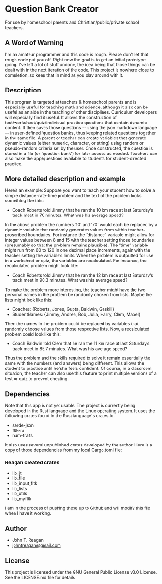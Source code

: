 # Question Bank Creator

For use by homeschool parents and Christian/public/private school teachers.

## A Word of Warning

I'm an amateur programmer and this code is rough.  Please don't let that rough code put you off.  Right now the goal is to get an initial prototype going.  I've left a lot of stuff undone, the idea being that those things can be dealt with in the next iteration of the code.  This project is nowhere close to completion, so keep that in mind as you play around with it.

## Description

This program is targeted at teachers & homeschool parents and is especially useful for teaching math and science, although it also can be useful as an aide in the teaching of other disciplines.  Curriculum developers will especially find it useful.  It allows the construction of test/worksheet/quiz/individual practice questions that contain dynamic content.  It then saves those questions -- using the json markdown language -- in user-defined ‘question banks’, thus keeping related questions together in the same file.  A parent or teacher can create variables that generate dynamic values (either numeric, character, or string) using random or pseudo-random criteria set by the user.  Once constructed, the question is stored in a file (or 'question bank') for later access as needed.  Teachers can also make the app/questions available to students for student-directed practice.

## More detailed description and example

Here’s an example:  Suppose you want to teach your student how to solve a simple distance-rate-time problem and the text of the problem looks something like this:

   * Coach Roberts told Jimmy that he ran the 10 km race at last Saturday’s track meet in 70 minutes.  What was his average speed?

In the above problem the numbers ‘10’ and ‘70’ would each be replaced by a dynamic variable that randomly generates values from within teacher-proscribed boundaries.  For instance the “distance” variable might allow for integer values between 8 and 15 with the teacher setting those boundaries (presumably so that the problem remains plausible).  The “time” variable might run from 60 to 120 in one decimal place increments, again with the teacher setting the variable’s limits.  When the problem is outputted for use in a worksheet or quiz, the variables are recalculated.  For instance, the recalculated problem might look like:

   * Coach Roberts told Jimmy that he ran the 12 km race at last Saturday’s track meet in 90.3 minutes.  What was his average speed?

To make the problem more interesting, the teacher might have the two personal names in the problem be randomly chosen from lists.  Maybe the lists might look like this:

   * Coaches:  {Roberts, Jones, Gupta, Baldwin, Gaskill}
   * StudentNames:  {Jimmy, Andrea, Bob, Julia, Harry, Clem, Mabel}

Then the names in the problem could be replaced by variables that randomly choose values from those respective lists.  Now, a recalculated problem could look like this:

   * Coach Baldwin told Clem that he ran the 11 km race at last Saturday’s track meet in 85.7 minutes.  What was his average speed?

Thus the problem and the skills required to solve it remain essentially the same with the numbers (and answers) being different.  This allows the student to practice until he/she feels confident.  Of course, in a classroom situation, the teacher can also use this feature to print multiple versions of a test or quiz to prevent cheating.

## Dependencies

Note that this app is not yet usable.  The project is currently being developed in the Rust language and the Linux operating system.  It uses the following crates found in the Rust language's crates.io.
   
   * serde-json
   * fltk-rs
   * num-traits
   
It also uses several unpublished crates developed by the author.  Here is a copy of those dependencies from my local Cargo.toml file:

### Reagan created crates
   * lib_jt 
   * lib_file 
   * lib_input_fltk 
   * lib_lists 
   * lib_utils 
   * lib_myfltk

I am in the process of pushing these up to Github and will modify this file when I have it working.

## Author
   * John T. Reagan
   * johntreagan@gmail.com

## License

This project is licensed under the GNU General Public License v3.0 License.  See the LICENSE.md file for details


























